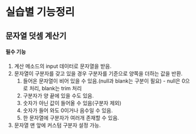 # 실습별 기능정리
## 문자열 덧셈 계산기
#### 필수 기능
1. 계산 메소드의 input 데이터로 문자열을 받음.
2. 문자열이 구분자를 갖고 있을 경우 구분자를 기준으로 양쪽을 더하는 값을 반환.
   1. 들어온 문자열이 비어 있을 수 있음.(null과 blank는 구분이 필요) - null은 0으로 처리, blank는 trim 처리
   2. 구분자가 양 끝에 있을 수도 있음.
   3. 숫자가 아닌 값이 들어올 수 있음(구분자 제외)
   4. 숫자가 들어 와도 0이거나 음수일 수 있음.
   5. 한 문자열에 구분자가 여러개 존재할 수 있음.
3. 문자열 맨 앞에 커스텀 구분자 설정 가능.
